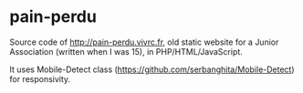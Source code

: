 # pain-perdu

Source code of http://pain-perdu.vivrc.fr, old static website for a
Junior Association (written when I was 15), in PHP/HTML/JavaScript.

It uses Mobile-Detect class (https://github.com/serbanghita/Mobile-Detect)
for responsivity.

